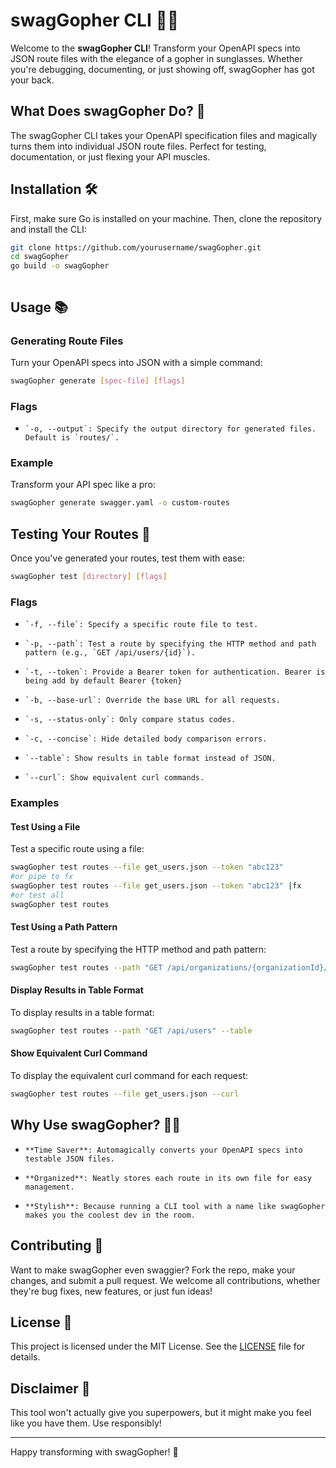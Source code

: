 # swagGopher CLI 🐹✨

Welcome to the **swagGopher CLI**! Transform your OpenAPI specs into JSON route files with the elegance of a gopher in sunglasses. Whether you're debugging, documenting, or just showing off, swagGopher has got your back.

## What Does swagGopher Do? 🤔

The swagGopher CLI takes your OpenAPI specification files and magically turns them into individual JSON route files. Perfect for testing, documentation, or just flexing your API muscles.

## Installation 🛠️

First, make sure Go is installed on your machine. Then, clone the repository and install the CLI:

```bash
git clone https://github.com/yourusername/swagGopher.git
cd swagGopher
go build -o swagGopher
```
```bash
```

## Usage 📚

### Generating Route Files

Turn your OpenAPI specs into JSON with a simple command:

```bash
swagGopher generate [spec-file] [flags]
```

### Flags

-     `-o, --output`: Specify the output directory for generated files. Default is `routes/`.

### Example

Transform your API spec like a pro:

```bash
swagGopher generate swagger.yaml -o custom-routes
```

## Testing Your Routes 🧪

Once you've generated your routes, test them with ease:

```bash
swagGopher test [directory] [flags]
```

### Flags

-     `-f, --file`: Specify a specific route file to test.
-     `-p, --path`: Test a route by specifying the HTTP method and path pattern (e.g., `GET /api/users/{id}`).
-     `-t, --token`: Provide a Bearer token for authentication. Bearer is being add by default Bearer {token}
-     `-b, --base-url`: Override the base URL for all requests.
-     `-s, --status-only`: Only compare status codes.
-     `-c, --concise`: Hide detailed body comparison errors.
-     `--table`: Show results in table format instead of JSON.
-     `--curl`: Show equivalent curl commands.

### Examples

#### Test Using a File

Test a specific route using a file:

```bash
swagGopher test routes --file get_users.json --token "abc123" 
#or pipe to fx
swagGopher test routes --file get_users.json --token "abc123" |fx
#or test all
swagGopher test routes 

```

#### Test Using a Path Pattern

Test a route by specifying the HTTP method and path pattern:

```bash
swagGopher test routes --path "GET /api/organizations/{organizationId}/members/" --base-url "https://api.example.com"
```

#### Display Results in Table Format

To display results in a table format:

```bash
swagGopher test routes --path "GET /api/users" --table
```

#### Show Equivalent Curl Command

To display the equivalent curl command for each request:

```bash
swagGopher test routes --file get_users.json --curl
```

## Why Use swagGopher? 🤷‍♂️

-     **Time Saver**: Automagically converts your OpenAPI specs into testable JSON files.
-     **Organized**: Neatly stores each route in its own file for easy management.
-     **Stylish**: Because running a CLI tool with a name like swagGopher makes you the coolest dev in the room.

## Contributing 🤝

Want to make swagGopher even swaggier? Fork the repo, make your changes, and submit a pull request. We welcome all contributions, whether they're bug fixes, new features, or just fun ideas!

## License 📜

This project is licensed under the MIT License. See the [LICENSE](LICENSE) file for details.

## Disclaimer 🚨

This tool won't actually give you superpowers, but it might make you feel like you have them. Use responsibly!

---

Happy transforming with swagGopher! 🌟
